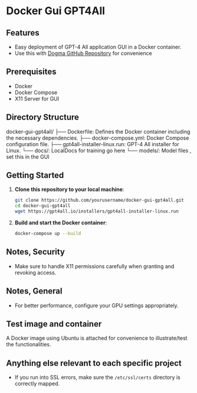 # Docker Gui GPT4All

## Features

- Easy deployment of GPT-4 All application GUI in a Docker container.
- Use this with [Dogma GitHub Repository](https://github.com/williamblair333/dogma) for convenience

## Prerequisites

- Docker
- Docker Compose
- X11 Server for GUI

## Directory Structure

docker-gui-gpt4all/
├── Dockerfile: Defines the Docker container including the necessary dependencies.
├── docker-compose.yml: Docker Compose configuration file.
├── gpt4all-installer-linux.run: GPT-4 All installer for Linux.
└── docs/: LocalDocs for training go here
└── models/: Model files , set this in the GUI


## Getting Started

1. **Clone this repository to your local machine**:
    ```bash
    git clone https://github.com/yourusername/docker-gui-gpt4all.git
    cd docker-gui-gpt4all
    wget https://gpt4all.io/installers/gpt4all-installer-linux.run
    ```
2. **Build and start the Docker container**:
    ```bash
    docker-compose up --build
    ```

## Notes, Security

- Make sure to handle X11 permissions carefully when granting and revoking access.

## Notes, General

- For better performance, configure your GPU settings appropriately.

## Test image and container

A Docker image using Ubuntu is attached for convenience to illustrate/test the functionalities.

## Anything else relevant to each specific project

- If you run into SSL errors, make sure the `/etc/ssl/certs` directory is correctly mapped.
